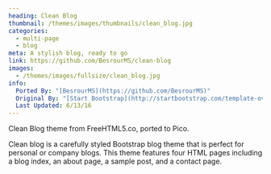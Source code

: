 ```yaml
---
heading: Clean Blog
thumbnail: /themes/images/thumbnails/clean_blog.jpg
categories:
  - multi-page
  - blog
meta: A stylish blog, ready to go
link: https://github.com/BesrourMS/clean-blog
images:
  - /themes/images/fullsize/clean_blog.jpg
info:
  Ported By: "[BesrourMS](https://github.com/BesrourMS)"
  Original By: "[Start Bootstrap](http://startbootstrap.com/template-overviews/clean-blog/)"
  Last Updated: 6/13/16
---
```

Clean Blog theme from FreeHTML5.co, ported to Pico.

Clean blog is a carefully styled Bootstrap blog theme that is perfect for personal or company blogs. This theme features four HTML pages including a blog index, an about page, a sample post, and a contact page.

